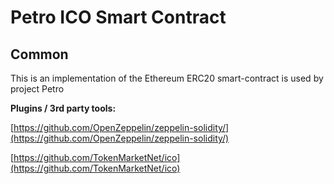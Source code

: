 # Petro ICO Smart Contract

## Common

This is an implementation of the Ethereum ERC20 smart-contract is used by project Petro

<b>Plugins / 3rd party tools:</b>

[https://github.com/OpenZeppelin/zeppelin-solidity/](https://github.com/OpenZeppelin/zeppelin-solidity/)

[https://github.com/TokenMarketNet/ico](https://github.com/TokenMarketNet/ico)